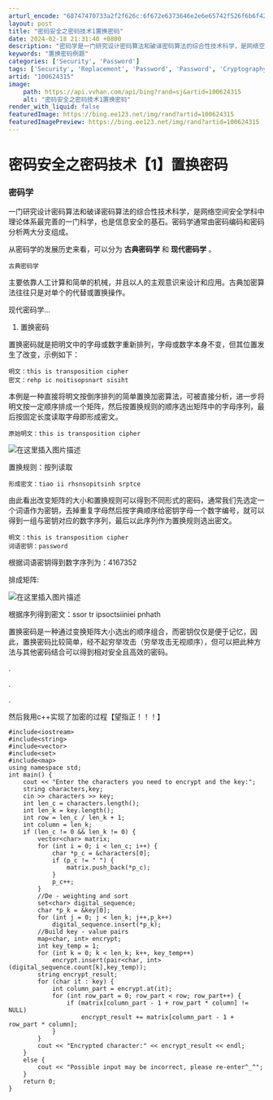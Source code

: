 ```yaml
---
arturl_encode: "68747470733a2f2f626c:6f672e6373646e2e6e65742f526f6b6f426173696c69736b2f:61727469636c652f64657461696c732f313030363234333135"
layout: post
title: "密码安全之密码技术1置换密码"
date: 2024-02-18 21:31:40 +0800
description: "密码学是一门研究设计密码算法和破译密码算法的综合性技术科学，是网络空间安全学科中理论体系最完善的一门"
keywords: "置换密码例题"
categories: ['Security', 'Password']
tags: ['Security', 'Replacement', 'Password', 'Password', 'Cryptography', 'Classical']
artid: "100624315"
image:
    path: https://api.vvhan.com/api/bing?rand=sj&artid=100624315
    alt: "密码安全之密码技术1置换密码"
render_with_liquid: false
featuredImage: https://bing.ee123.net/img/rand?artid=100624315
featuredImagePreview: https://bing.ee123.net/img/rand?artid=100624315
---
```


# 密码安全之密码技术【1】置换密码

### 密码学

一门研究设计密码算法和破译密码算法的综合性技术科学，是网络空间安全学科中理论体系最完善的一门科学，也是信息安全的基石。密码学通常由密码编码和密码分析两大分支组成。

从密码学的发展历史来看，可以分为
**古典密码学**
和
**现代密码学**
。

```
古典密码学

```

主要依靠人工计算和简单的机械，并且以人的主观意识来设计和应用。古典加密算法往往只是对单个的代替或置换操作。

现代密码学…

1. 置换密码

置换密码就是把明文中的字母或数字重新排列，字母或数字本身不变，但其位置发生了改变，示例如下：

```
明文：this is transposition cipher
密文：rehp ic noitisopsnart sisiht

```

本例是一种直接将明文按倒序排列的简单置换加密算法，可被直接分析，进一步将明文按一定顺序排成一个矩阵，然后按置换规则的顺序选出矩阵中的字母序列，最后按固定长度读取字母即形成密文。

```
原始明文：this is transposition cipher

```

![在这里插入图片描述](https://i-blog.csdnimg.cn/blog_migrate/bfea571ad43ad636b792c8144015b3a9.png)
  
置换规则：按列读取

```
形成密文：tiao ii rhsnsopitsinh srptce

```

由此看出改变矩阵的大小和置换规则可以得到不同形式的密码，通常我们先选定一个词语作为密钥，去掉重复字母然后按字典顺序给密钥字母一个数字编号，就可以得到一组与密钥对应的数字序列，最后以此序列作为置换规则选出密文。

```
明文：this is transposition cipher
词语密钥：password

```

根据词语密钥得到数字序列为：4167352
  
排成矩阵:
  
![在这里插入图片描述](https://i-blog.csdnimg.cn/blog_migrate/39a7393ec9f850825c238bd3c539f690.png)
  
根据序列得到密文：ssor tr ipsoctsiiniei pnhath

置换密码是一种通过变换矩阵大小选出的顺序组合，而密钥仅仅是便于记忆，因此，置换密码比较简单，经不起穷举攻击（穷举攻击无视顺序），但可以把此种方法与其他密码结合可以得到相对安全且高效的密码。
  
.
  
.
  
.
  
然后我用c++实现了加密的过程【望指正！！！】

```
#include<iostream>
#include<string>
#include<vector>
#include<set>
#include<map>
using namespace std;
int main() {
	cout << "Enter the characters you need to encrypt and the key:";
	string characters,key;
	cin >> characters >> key;
	int len_c = characters.length();
	int len_k = key.length();
	int row = len_c / len_k + 1;
	int column = len_k;
	if (len_c != 0 && len_k != 0) {
		vector<char> matrix;
		for (int i = 0; i < len_c; i++) {
			char *p_c = &characters[0];
			if (p_c != " ") {
				matrix.push_back(*p_c);
			}
			p_c++;
		}
		//De - weighting and sort
		set<char> digital_sequence;
		char *p_k = &key[0];
		for (int j = 0; j < len_k; j++,p_k++)
			digital_sequence.insert(*p_k);
		//Build key - value pairs
		map<char, int> encrypt;
		int key_temp = 1;
		for (int k = 0; k < len_k; k++, key_temp++)
			encrypt.insert(pair<char, int>(digital_sequence.count[k],key_temp));
		string encrypt_result;
		for (char it : key) {
			int column_part = encrypt.at(it);
			for (int row_part = 0; row_part < row; row_part++) {
				if (matrix[column_part - 1 + row_part * column] != NULL)
					encrypt_result += matrix[column_part - 1 + row_part * column];
			}
		}
		cout << "Encrypted character:" << encrypt_result << endl;
	}
	else {
		cout << "Possible input may be incorrect, please re-enter^_^";
	}
	return 0;
}

```